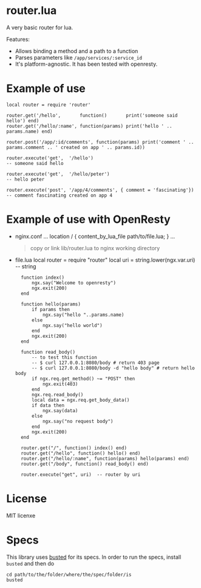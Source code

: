 router.lua
==========

A very basic router for lua.

Features:

* Allows binding a method and a path to a function
* Parses parameters like `/app/services/:service_id`
* It's platform-agnostic. It has been tested with openresty.

Example of use
==============

    local router = require 'router'

    router.get('/hello',       function()       print('someone said hello') end)
    router.get('/hello/:name', function(params) print('hello ' .. params.name) end)

    router.post('/app/:id/comments', function(params) print('comment ' .. params.comment .. ' created on app ' .. params.id))

    router.execute('get',  '/hello')
    -- someone said hello

    router.execute('get',  '/hello/peter')
    -- hello peter

    router.execute('post', '/app/4/comments', { comment = 'fascinating'})
    -- comment fascinating created on app 4

Example of use with OpenResty
=============================
- nginx.conf
	...
		location / {
			content_by_lua_file	path/to/file.lua;
		}
	...
	
	> copy or link lib/router.lua to nginx working directory
- file.lua
		local router = require "router"
		local uri = string.lower(ngx.var.uri) -- string

		function index()
			ngx.say("Welcome to openresty")
			ngx.exit(200)
		end

		function hello(params)
			if params then
				ngx.say("hello "..params.name)
			else
				ngx.say("hello world")
			end
			ngx.exit(200)
		end

		function read_body()
			-- to test this function
			-- $ curl 127.0.0.1:8080/body # return 403 page
			-- $ curl 127.0.0.1:8080/body -d "hello body" # return hello body
			if ngx.req.get_method() ~= "POST" then
				ngx.exit(403)
			end
			ngx.req.read_body()
			local data = ngx.req.get_body_data()
			if data then
				ngx.say(data)
			else
				ngx.say("no request body")
			end
			ngx.exit(200)
		end

		router.get("/", function() index() end)
		router.get("/hello", function() hello() end)
		router.get("/hello/:name", function(params) hello(params) end)
		router.get("/body", function() read_body() end)

		router.execute("get", uri)  -- router by uri

License
=======

MIT licenxe

Specs
=====

This library uses [busted](http://olivinelabs.com/busted) for its specs. In order to run the specs, install `busted` and then do

    cd path/to/the/folder/where/the/spec/folder/is
    busted
